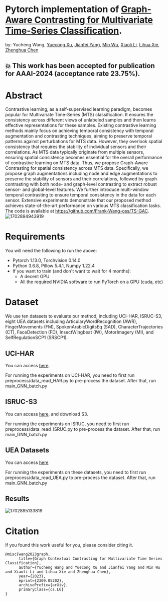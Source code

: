 # Pytorch implementation of [Graph-Aware Contrasting for Multivariate Time-Series Classification](https://arxiv.org/pdf/2309.05202.pdf). 

by: Yucheng Wang, [Yuecong Xu](https://xuyu0010.github.io/), [Jianfei Yang](https://marsyang.site/), [Min Wu](https://sites.google.com/site/wumincf/), [Xiaoli Li](https://personal.ntu.edu.sg/xlli/), [Lihua Xie](https://personal.ntu.edu.sg/elhxie/), [Zhenghua Chen](https://zhenghuantu.github.io/)

## :boom: This work has been accepted for publication for AAAI-2024 (acceptance rate 23.75%).

# Abstract
Contrastive learning, as a self-supervised learning paradigm, becomes popular for Multivariate Time-Series (MTS) classification. It ensures the consistency across different views of unlabeled samples and then learns effective representations for these samples. Existing contrastive learning methods mainly focus on achieving temporal consistency with temporal augmentation and contrasting techniques, aiming to preserve temporal patterns against perturbations for MTS data. However, they overlook spatial consistency that requires the stability of individual sensors and their correlations. As MTS data typically originate from multiple sensors, ensuring spatial consistency becomes essential for the overall performance of contrastive learning on MTS data. Thus, we propose Graph-Aware Contrasting for spatial consistency across MTS data. Specifically, we propose graph augmentations including node and edge augmentations to preserve the stability of sensors and their correlations, followed by graph contrasting with both node- and graph-level contrasting to extract robust sensor- and global-level features. We further introduce multi-window temporal contrasting to ensure temporal consistency in the data for each sensor. Extensive experiments demonstrate that our proposed method achieves state-of-the-art performance on various MTS classification tasks. The code is available at https://github.com/Frank-Wang-oss/TS-GAC.
![1702894943919](https://github.com/Frank-Wang-oss/TS-GAC/assets/73806631/1f3e686f-0e98-440a-af42-2e446499d6ba)

# Requirements

You will need the following to run the above:
- Pytorch 1.13.0, Torchvision 0.14.0
- Python 3.6.8, Pillow 5.4.1, Numpy 1.22.4
- If you want to train (and don't want to wait for 4 months):
  - A decent GPU
  - All the required NVIDIA software to run PyTorch on a GPU (cuda, etc)
  
# Dataset

We use ten datasets to evaluate our method, including UCI-HAR, ISRUC-S3, eight UEA datasets including ArticularyWordRecognition (AWR), FingerMovements (FM), SpokenArabicDigitsEq (SAD), CharacterTrajectories (CT), FaceDetection (FD), InsectWingbeat (IW), MotorImagery (MI), and SelfRegulationSCP1 (SRSCP1).


## UCI-HAR

You can access [here](https://archive.ics.uci.edu/ml/datasets/Human+Activity+Recognition+Using+Smartphones).

For running the experiments on UCI-HAR, you need to first run preprocess/data_read_HAR.py to pre-process the dataset. After that, run main_GNN_batch.py

## ISRUC-S3
 
You can access [here](https://sleeptight.isr.uc.pt/), and download S3.

For running the experiments on ISRUC, you need to first run preprocess/data_read_ISRUC.py to pre-process the dataset. After that, run main_GNN_batch.py


## UEA Datasets

You can access [here](http://timeseriesclassification.com/dataset.php)


For running the experiments on these datasets, you need to first run preprocess/data_read_UEA.py to pre-process the dataset. After that, run main_GNN_batch.py

## Results

![1702895133819](https://github.com/Frank-Wang-oss/TS-GAC/assets/73806631/c2fe3155-27a5-4820-a44e-9919be4eef70)


# Citation
If you found this work useful for you, please consider citing it.
```
@misc{wang2023graph,
      title={Graph Contextual Contrasting for Multivariate Time Series Classification}, 
      author={Yucheng Wang and Yuecong Xu and Jianfei Yang and Min Wu and Xiaoli Li and Lihua Xie and Zhenghua Chen},
      year={2023},
      eprint={2309.05202},
      archivePrefix={arXiv},
      primaryClass={cs.LG}
}
```

